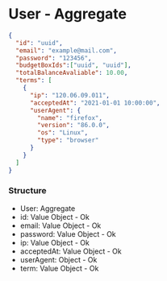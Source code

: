 # User - Aggregate

```json
{
  "id": "uuid",
  "email": "example@mail.com",
  "password": "123456",
  "budgetBoxIds":["uuid", "uuid"],
  "totalBalanceAvaliable": 10.00,
  "terms": [
    {
      "ip": "120.06.09.011",
      "acceptedAt": "2021-01-01 10:00:00",
      "userAgent": {
        "name": "firefox",
        "version": "86.0.0",
        "os": "Linux",
        "type": "browser"
      }
    }
  ]
}
```

### Structure

- User: Aggregate
- id: Value Object - Ok
- email: Value Object - Ok
- password: Value Object - Ok
- ip: Value Object - Ok
- acceptedAt: Value Object - Ok
- userAgent: Object - Ok
- term: Value Object - Ok

